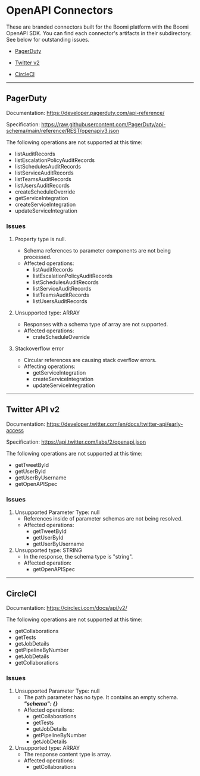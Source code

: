 # OpenAPI Connectors
These are branded connectors built for the Boomi platform with the Boomi OpenAPI SDK. 
You can find each connector's artifacts in their subdirectory.
See below for outstanding issues.
* [PagerDuty](#pagerduty)
  
* [Twitter v2](#twitterv2)

* [CircleCI](#circleci)
   

---
<a name="pagerduty"></a>
## PagerDuty

Documentation: https://developer.pagerduty.com/api-reference/

Specification: https://raw.githubusercontent.com/PagerDuty/api-schema/main/reference/REST/openapiv3.json

The following operations are not supported at this time:
* listAuditRecords
* listEscalationPolicyAuditRecords
* listSchedulesAuditRecords 
* listServiceAuditRecords
* listTeamsAuditRecords
* listUsersAuditRecords
* createScheduleOverride 
* getServiceIntegration 
* createServiceIntegration 
* updateServiceIntegration


### Issues
1. Property type is null. 
    + Schema references to parameter components are not being processed.
    + Affected operations: 
        * listAuditRecords
        * listEscalationPolicyAuditRecords
        * listSchedulesAuditRecords
        * listServiceAuditRecords
        * listTeamsAuditRecords
        * listUsersAuditRecords

2. Unsupported type: ARRAY
    + Responses with a schema type of array are not supported.
    + Affected operations:
        * crateScheduleOverride
    
3. Stackoverflow error
    + Circular references are causing stack overflow errors.
    + Affecting operations:
        * getServiceIntegration
        * createServiceIntegration
        * updateServiceIntegration
    

---   

<a name="twitterv2"></a>
## Twitter API v2

Documentation: https://developer.twitter.com/en/docs/twitter-api/early-access

Specification: https://api.twitter.com/labs/2/openapi.json

The following operations are not supported at this time:
* getTweetById
* getUserById
* getUserByUsername
* getOpenAPISpec

### Issues
1. Unsupported Parameter Type: null
   + References inside of parameter schemas are not being resolved.
   + Affected operations:
      * getTweetById
      * getUserById
      * getUserByUsername
2. Unsupported type: STRING
   + In the response, the schema type is "string".
   + Affected operation:
      * getOpenAPISpec   
   
---   

<a name="circleci"></a>
## CircleCI

Documentation: https://circleci.com/docs/api/v2/  

The following operations are not supported at this time:
* getCollaborations
* getTests
* getJobDetails
* getPipelineByNumber
* getJobDetails
* getCollaborations   

### Issues
1. Unsupported Parameter Type: null
   + The path parameter has no type. It contains an empty schema. ***"schema": {}***
   + Affected operations:
      * getCollaborations
      * getTests
      * getJobDetails
      * getPipelineByNumber
      * getJobDetails
2. Unsupported type: ARRAY
    + The response content type is array.
    + Affected operations:
        * getCollaborations
    

      
   

